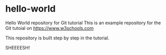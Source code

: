 # hello-world
Hello World repository for Git tutorial
This is an example repository for the Git tutoial on https://www.w3schools.com

This repository is built step by step in the tutorial.


SHEEEESH!
